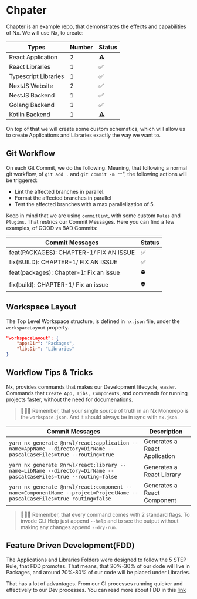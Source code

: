 # Chpater

Chapter is an example repo, that demonstrates the effects and capabilities of Nx. We will use Nx, to create:

| Types                | Number | Status |
| -------------------- | ------ | ------ |
| React Application    | 2      | ⚠️     |
| React Libraries      | 1      | ✅     |
| Typescript Libraries | 1      | ✅     |
| NextJS Website       | 2      | ✅     |
| NestJS Backend       | 1      | ✅     |
| Golang Backend       | 1      | ✅     |
| Kotlin Backend       | 1      | ⚠️     |

On top of that we will create some custom schematics, which will allow us to create Applications and Libraries exactly
the way we want to.

## Git Workflow

On each Git Commit, we do the following. Meaning, that following a normal git workflow, of `git add .` and `git commit -m ""`",
the following actions will be triggered:

- Lint the affected branches in parallel.
- Format the affected branches in parallel
- Test the affected branches with a max parallelization of 5.

Keep in mind that we are using `commitlint`, with some custom `Rules` and `Plugins`. That restrics our Commit Messages.
Here you can find a few examples, of GOOD vs BAD Commits:

| Commit Messages                         | Status |
| --------------------------------------- | ------ |
| feat(PACKAGES): CHAPTER-1/ FIX AN ISSUE | ✅     |
| fix(BUILD): CHAPTER-1/ FIX AN ISSUE     | ✅     |
| feat(packages): Chapter-1: Fix an issue | ⛔     |
| fix(build): CHAPTER-1/ Fix an issue     | ⛔     |

## Workspace Layout

The Top Level Workspace structure, is defined in `nx.json` file, under the `workspaceLayout` property.

```json
"workspaceLayout": {
    "appsDir": "Packages",
    "libsDir": "Libraries"
}
```

## Workflow Tips & Tricks

Nx, provides commands that makes our Development lifecycle, easier. Commands that `Create App, Libs, Components`,
and commands for running projects faster, without the need for documenations.

> 👨🏻‍💻 Remember, that your single source of truth in an Nx Monorepo is the `workspace.json`. And it should always be in sync with `nx.json`.

| Commit Messages                                                                                                          | Description                   |
| ------------------------------------------------------------------------------------------------------------------------ | ----------------------------- |
| `yarn nx generate @nrwl/react:application --name=AppName --directory=DirName --pascalCaseFiles=true --routing=true`      | Generates a React Application |
| `yarn nx generate @nrwl/react:library --name=LibName --directory=DirName --pascalCaseFiles=true --routing=false`         | Generates a React Library     |
| `yarn nx generate @nrwl/react:component --name=ComponentName --project=ProjectName --pascalCaseFiles=true routing=false` | Generates a React Component   |

> 👨🏻‍💻 Remember, that every command comes with 2 standard flags. To invode CLI Help just append `--help` and to see the output without making any changes append `--dry-run`.

## Feature Driven Development(FDD)

The Applications and Libraries Folders were designed to follow the 5 STEP Rule, that FDD promotes. That means, that 20%-30% of our dode will live
in Packages, and around 70%-80% of our code will be placed under Libraries.

That has a lot of advantages. From our CI processes running quicker and effectively to our Dev processes. You can read more about FDD in this [link](https://www.productplan.com/glossary/feature-driven-development/)
